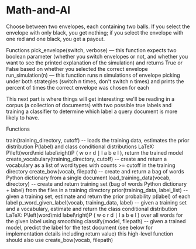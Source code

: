 # Math-and-AI

Choose between two envelopes, each containing two balls. If you select the envelope with only black, you get nothing; if you select the envelope with one red and one black, you get a payout.

Functions
pick_envelope(switch, verbose) — this function expects two boolean parameter (whether you switch envelopes or not, and whether you want to see the printed explanation of the simulation) and returns True or False based on whether you selected the correct envelope
run_simulation(n) — this function runs n simulations of envelope picking under both strategies (switch n times, don't switch n times) and prints the percent of times the correct envelope was chosen for each

This next part is where things will get interesting: we'll be reading in a corpus (a collection of documents) with two possible true labels and training a classifier to determine which label a query document is more likely to have.


Functions

train(training_directory, cutoff) -- loads the training data, estimates the prior distribution P(label) and class conditional distributions LaTeX: P\left(word\mid label\right)P ( w o r d ∣ l a b e l ), return the trained model
create_vocabulary(training_directory, cutoff) -- create and return a vocabulary as a list of word types with counts >= cutoff in the training directory
create_bow(vocab, filepath) -- create and return a bag of words Python dictionary from a single document
load_training_data(vocab, directory) -- create and return training set (bag of words Python dictionary + label) from the files in a training directory
prior(training_data, label_list) -- given a training set, estimate and return the prior probability p(label) of each label
p_word_given_label(vocab, training_data, label) -- given a training set and a vocabulary, estimate and return the class conditional distribution LaTeX: P\left(word\mid label\right)P ( w o r d ∣ l a b e l ) over all words for the given label using smoothing
classify(model, filepath) -- given a trained model, predict the label for the test document (see below for implementation details including return value)
this high-level function should also use create_bow(vocab, filepath)
